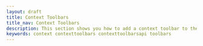 ```yaml
---
layout: draft
title: Context Toolbars
title_nav: Context Toolbars
description: This section shows you how to add a context toolbar to the Tiny 5.0 content.
keywords: context contexttoolbars contexttoolbarsapi toolbars
---
```

